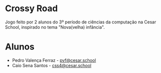 # Crossy Road
Jogo feito por 2 alunos do 3º período de ciências da computação na Cesar School, inspirado no tema "Nova(velha) infância".

# Alunos
- Pedro Valença Ferraz - pvf@cesar.school
- Caio Sena Santos - css4@cesar.school
